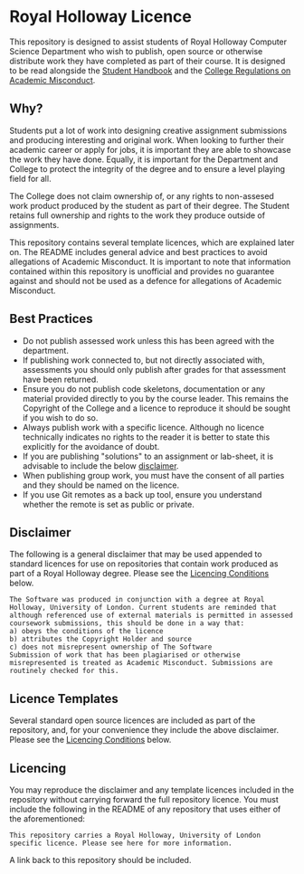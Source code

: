 # Royal Holloway Licence

This repository is designed to assist students of Royal Holloway Computer Science Department who wish to publish, open source or otherwise distribute work they have completed as part of their course. It is designed to be read alongside the [Student Handbook](https://intranet.royalholloway.ac.uk/computerscience/informationforcurrentstudents/home.aspx) and the [College Regulations on Academic Misconduct](https://intranet.royalholloway.ac.uk/staff/teaching/aqpo/academic-regulations-and-policies/academic-regulations-and-policies.aspx).

## Why? 

Students put a lot of work into designing creative assignment submissions and producing interesting and original work. When looking to further their academic career or apply for jobs, it is important they are able to showcase the work they have done. 
Equally, it is important for the Department and College to protect the integrity of the degree and to ensure a level playing field for all. 

The College does not claim ownership of, or any rights to non-assesed work product produced by the student as part of their degree. The Student retains full ownership and rights to the work they produce outside of assignments. 

This repository contains several template licences, which are explained later on. The README includes general advice and best practices to avoid allegations of Academic Misconduct. It is important to note that information contained within this repository is unofficial and provides no guarantee against and should not be used as a defence for allegations of Academic Misconduct. 

## Best Practices
- Do not publish assessed work unless this has been agreed with the department. 
- If publishing work connected to, but not directly associated with, assessments you should only publish after grades for that assessment have been returned.
- Ensure you do not publish code skeletons, documentation or any material provided directly to you by the course leader. This remains the Copyright of the College and a licence to reproduce it should be sought if you wish to do so. 
- Always publish work with a specific licence. Although no licence technically indicates no rights to the reader it is better to state this explicitly for the avoidance of doubt. 
- If you are publishing "solutions" to an assignment or lab-sheet, it is advisable to include the below [disclaimer](#disclaimer).
- When publishing group work, you must have the consent of all parties and they should be named on the licence. 
- If you use Git remotes as a back up tool, ensure you understand whether the remote is set as public or private. 

## Disclaimer

The following is a general disclaimer that may be used appended to standard licences for use on repositories that contain work produced as part of a Royal Holloway degree. Please see the [Licencing Conditions](#licencing) below. 

```
The Software was produced in conjunction with a degree at Royal Holloway, University of London. Current students are reminded that although referenced use of external materials is permitted in assessed coursework submissions, this should be done in a way that: 
a) obeys the conditions of the licence 
b) attributes the Copyright Holder and source 
c) does not misrepresent ownership of The Software
Submission of work that has been plagiarised or otherwise misrepresented is treated as Academic Misconduct. Submissions are routinely checked for this. 
```

## Licence Templates
Several standard open source licences are included as part of the repository, and, for your convenience they include the above disclaimer. Please see the [Licencing Conditions](#licencing) below. 

## Licencing

You may reproduce the disclaimer and any template licences included in the repository without carrying forward the full repository licence. You must include the following in the README of any repository that uses either of the aforementioned: 

```
This repository carries a Royal Holloway, University of London specific licence. Please see here for more information. 
``` 

A link back to this repository should be included. 